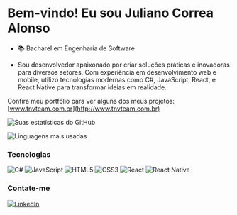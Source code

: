 # Bem-vindo! Eu sou Juliano Correa Alonso

- 📚 Bacharel em Engenharia de Software

- Sou desenvolvedor apaixonado por criar soluções práticas e inovadoras para diversos setores. Com experiência em desenvolvimento web e mobile, utilizo tecnologias modernas como C#, JavaScript, React, e React Native para transformar ideias em realidade. 

Confira meu portfólio para ver alguns dos meus projetos:
[www.tnvteam.com.br](http://www.tnvteam.com.br)

![Suas estatísticas do GitHub](https://github-readme-stats.vercel.app/api?username=julianojales20&show_icons=true&theme=radical)

![Linguagens mais usadas](https://github-readme-stats.vercel.app/api/top-langs/?username=julianojales20&layout=compact&theme=radical)

### Tecnologias
![C#](https://img.shields.io/badge/C%23-239120?style=for-the-badge&logo=c-sharp&logoColor=white)
![JavaScript](https://img.shields.io/badge/JavaScript-F7DF1E?style=for-the-badge&logo=javascript&logoColor=black)
![HTML5](https://img.shields.io/badge/HTML5-E34F26?style=for-the-badge&logo=html5&logoColor=white)
![CSS3](https://img.shields.io/badge/CSS3-1572B6?style=for-the-badge&logo=css3&logoColor=white)
![React](https://img.shields.io/badge/React-61DAFB?style=for-the-badge&logo=react&logoColor=black)
![React Native](https://img.shields.io/badge/React_Native-20232A?style=for-the-badge&logo=react&logoColor=61DAFB)


### Contate-me
[![LinkedIn](https://img.shields.io/badge/LinkedIn-0077B5?style=for-the-badge&logo=linkedin&logoColor=white)](https://www.linkedin.com/in/juliano-correa-alonso-5790081b3/)
